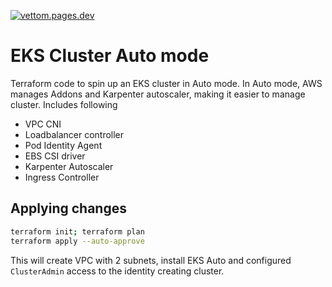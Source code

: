 <a href="https://vettom.pages.dev/"><img src="![vettom.pages.dev banner](https://vettom-images.s3.eu-west-1.amazonaws.com/logo/vettom-banner.jpg)" alt="vettom.pages.dev" ></a>

# EKS Cluster Auto mode

Terraform code to spin up an EKS cluster in Auto mode. In Auto mode, AWS manages Addons and Karpenter autoscaler, making it easier to manage cluster. Includes following

- VPC CNI
- Loadbalancer controller
- Pod Identity Agent
- EBS CSI driver
- Karpenter Autoscaler
- Ingress Controller

## Applying changes
```bash
terraform init; terraform plan
terraform apply --auto-approve
```
This will create VPC with 2 subnets, install EKS Auto and configured `ClusterAdmin` access to the identity creating cluster.